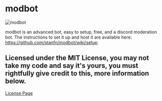 # modbot

![modbot](https://cdn.discordapp.com/attachments/738053243745075270/755074167203823726/image0.png)

modbot is an advanced bot, easy to setup, free, and a discord moderation bot. The instructions to set it up and host it are available here: https://github.com/stanfn/modbot/wiki/setup

## Licensed under the MIT License, you may not take my code and say it's yours, you must rightfully give credit to this, more information below.
[License Page](https://github.com/stanfn/modbot/blob/master/LICENSE)
